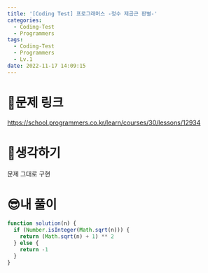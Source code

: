 ```yaml
---
title: '[Coding Test] 프로그래머스 -정수 제곱근 판별-'
categories:
  - Coding-Test
  - Programmers
tags:
  - Coding-Test
  - Programmers
  - Lv.1
date: 2022-11-17 14:09:15
---
```

# 📃문제 링크
https://school.programmers.co.kr/learn/courses/30/lessons/12934

# 🤨생각하기
문제 그대로 구현

# 😎내 풀이
```js
function solution(n) {
  if (Number.isInteger(Math.sqrt(n))) {
    return (Math.sqrt(n) + 1) ** 2
  } else {
    return -1
  }
}
```